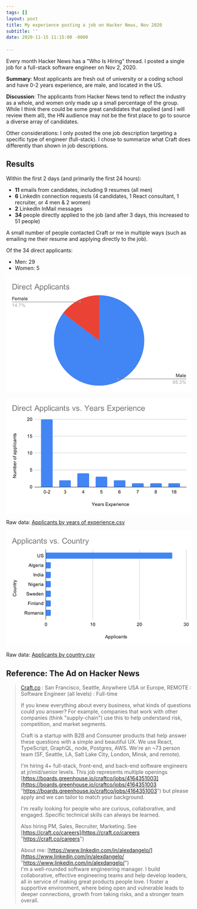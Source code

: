```yaml
---
tags: []
layout: post
title: My experience posting a job on Hacker News, Nov 2020
subtitle: ''
date: 2020-11-15 11:15:00 -0800

---
```

Every month Hacker News has a "Who Is Hiring" thread. I posted a single job for a full-stack software engineer on Nov 2, 2020.

**Summary**: Most applicants are fresh out of university or a coding school and have 0-2 years experience, are male, and located in the US.

**Discussion**: The applicants from Hacker News tend to reflect the industry as a whole, and women only made up a small percentage of the group. While I think there could be some great candidates that applied (and I will review them all), the HN audience may not be the first place to go to source a diverse array of candidates.

Other considerations: I only posted the one job description targeting a specific type of engineer (full-stack). I chose to summarize what Craft does differently than shown in job descriptions.

## Results

Within the first 2 days (and primarily the first 24 hours):

* **11** emails from candidates, including 9 resumes (all men)
* **6** LinkedIn connection requests (4 candidates, 1 React consultant, 1 recruiter, or 4 men & 2 women)
* **2** LinkedIn InMail messages
* **34** people directly applied to the job (and after 3 days, this increased to 51 people)

A small number of people contacted Craft or me in multiple ways (such as emailing me their resume and applying directly to the job).

Of the 34 direct applicants:

* Men: 29
* Women: 5

![Of 34 direct applicants, roughly 14.7% were female and 85.3% were male.](/assets/uploads/2020-11-02-hacker-news-direct_applicants.svg)

![Of 34 direct applicants, 20 had 0-2 years experience, with the rest distributed mostly between 3-8 years experience.](/assets/uploads/2020-11-02-hacker-news-direct_applicants_vs-_years_experience.svg)

Raw data: [Applicants by years of experience.csv](/assets/uploads/2020-11-02-hacker-news-number-of-applicants-by-years-of-experience.csv "2020-11-02-hacker-news-number-of-applicants-by-years-of-experience.csv")

![Most applicants are based in the United States (27 of 34), which makes sense because HackerNews is based in the US.](/assets/uploads/2020-11-02-hacker-news-applicants_vs-_country.svg)

Raw data: [Applicants by country.csv](/assets/uploads/2020-11-02-hacker-news-number-of-applicants-by-country.csv "2020-11-02-hacker-news-number-of-applicants-by-country.csv")

## Reference: The Ad on Hacker News

> [Craft.co](http://craft.co/) : San Francisco, Seattle, Anywhere USA or Europe, REMOTE : Software Engineer (all levels) : Full-time
>
> If you knew everything about every business, what kinds of questions could you answer? For example, companies that work with other companies (think "supply-chain") use this to help understand risk, competition, and market segments.
>
> Craft is a startup with B2B and Consumer products that help answer these questions with a simple and beautiful UX. We use React, TypeScript, GraphQL, node, Postgres, AWS. We're an \~73 person team (SF, Seattle, LA, Salt Lake City, London, Minsk, and remote).
>
> I'm hiring 4+ full-stack, front-end, and back-end software engineers at jr/mid/senior levels. This job represents multiple openings [https://boards.greenhouse.io/craftco/jobs/4164351003](https://boards.greenhouse.io/craftco/jobs/4164351003 "https://boards.greenhouse.io/craftco/jobs/4164351003") but please apply and we can tailor to match your background.
>
> I'm really looking for people who are curious, collaborative, and engaged. Specific technical skills can always be learned.
>
> Also hiring PM, Sales, Recruiter, Marketing. See [https://craft.co/careers](https://craft.co/careers "https://craft.co/careers")
>
> About me: [https://www.linkedin.com/in/alexdangelo/](https://www.linkedin.com/in/alexdangelo/ "https://www.linkedin.com/in/alexdangelo/")  
> I'm a well-rounded software engineering manager. I build collaborative, effective engineering teams and help develop leaders, all in service of making great products people love. I foster a supportive environment, where being open and vulnerable leads to deeper connections, growth from taking risks, and a stronger team overall.